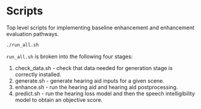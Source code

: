 # Scripts

Top level scripts for implementing baseline enhancement and enhancement evaluation pathways.

```bash
./run_all.sh 
```

`run_all.sh` is broken into the following four stages:

1. check_data.sh - check that data needed for generation stage is correctly installed.
2. generate.sh - generate hearing aid inputs for a given scene.
3. enhance.sh - run the hearing aid and hearing aid postprocessing.
4. predict.sh - run the hearing loss model and then the speech intelligibility model to obtain an objective score.
